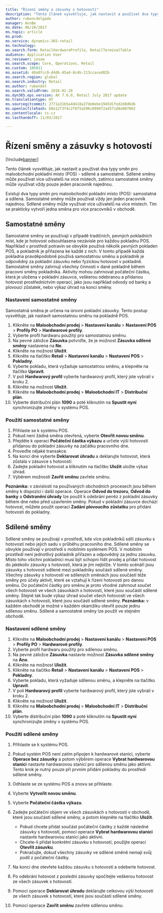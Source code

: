 ```yaml
---
title: "Řízení směny a zásuvky s hotovostí"
description: "Tento článek vysvětluje, jak nastavit a používat dva typy směn pro maloobchodní pokladní místo (POS) - sdílené a samostatné. Sdílené směny může používat více uživatelů na více místech, zatímco samostatné směny může využívat vždy pouze jeden pracovník najednou."
author: rubencdelgado
manager: AnnBe
ms.date: 06/20/2017
ms.topic: article
ms.prod: 
ms.service: dynamics-365-retail
ms.technology: 
ms.search.form: RetailHardwareProfile, RetailTerminalTable
audience: Application User
ms.reviewer: josaw
ms.search.scope: Core, Operations, Retail
ms.custom: 105011
ms.assetid: 49a0fcc9-d4db-45ad-8c4b-213ccaced82b
ms.search.region: global
ms.search.industry: Retail
ms.author: rubendel
ms.search.validFrom: 2016-02-28
ms.dyn365.ops.version: AX 7.0.0, Retail July 2017 update
ms.translationtype: HT
ms.sourcegitcommit: 2771a31b5a4d418a27de0ebe1945d1fed2d8d6d6
ms.openlocfilehash: b8e12f3f4c2f8f5a596c8994f2a4571d8a907062
ms.contentlocale: cs-cz
ms.lasthandoff: 11/03/2017

---
```


# <a name="shift-and-cash-drawer-management"></a>Řízení směny a zásuvky s hotovostí

[!include[banner](includes/banner.md)]


Tento článek vysvětluje, jak nastavit a používat dva typy směn pro maloobchodní pokladní místo (POS) - sdílené a samostatné. Sdílené směny může používat více uživatelů na více místech, zatímco samostatné směny může využívat vždy pouze jeden pracovník najednou.

Existují dva typy směn pro maloobchodní pokladní místo (POS): samostatná a sdílená. Samostatné směny může používat vždy jen jeden pracovník najednou. Sdílené směny může využívat více uživatelů na více místech. Tím se prakticky vytvoří jedna směna pro více pracovníků v obchodě.

## <a name="standalone-shifts"></a>Samostatné směny
Samostatné směny se používají v případě tradičních, pevných pokladních míst, kde je hotovost odsouhlasena nezávisle pro každou pokladnu POS. Například v prostředí potravin se obvykle používá několik pevných pokladen POS, a pokladník je přiřazena ke každé z nich. V tomto případě každá pokladna pravděpodobně používá samostatnou směnu a pokladník je odpovědný za pokladní zásuvku nebo fyzickou hotovost v pokladně. Samostatné směny zahrnují všechny činnosti v dané pokladně během pracovní směny pokladníka. Aktivity mohou zahrnovat počáteční částku, která je uložena v pokladní zásuvce, veškerou odebranou a přidanou hotovost prostřednictvím operací, jako jsou například odvody od banky a plovoucí zůstatek, nebo výkaz úhrad na konci směny.

### <a name="set-up-a-stand-alone-shift"></a>Nastavení samostatné směny

Samostatná směna je určena na úrovni pokladní zásuvky. Tento postup vysvětluje, jak nastavit samostatnou směnu na pokladně POS.

1.  Klikněte na **Maloobchodní prodej** &gt; **Nastavení kanálu** &gt; **Nastavení POS** &gt; **Profily PO** &gt; **Hardwarové profily**.
2.  Vyberte profil hardwaru použitý pro samostatnou směnu.
3.  Na pevné záložce **Zásuvka** potvrďte, že je možnost **Zásuvka sdílené směny** nastavena na **Ne**.
4.  Klikněte na možnost **Uložit**.
5.  Klikněte na tlačítko **Retail** &gt; **Nastavení kanálu** &gt; **Nastavení POS** &gt; **Pokladny**.
6.  Vyberte pokladu, která vyžaduje samostatnou směnu, a klepněte na tlačítko **Upravit**.
7.  V poli **Hardwarový profil** vyberte hardwarový profil, který jste vybrali v kroku 2.
8.  Klikněte na možnost **Uložit**.
9.  Klikněte na **Maloobchodní prodej** &gt; **Maloobchodní IT** &gt; **Distribuční plán**.
10. Vyberte distribuční plán **1090** a poté kliknutím na **Spustit nyní** synchronizujte změny v systému POS.

### <a name="use-a-stand-alone-shift"></a>Použití samostatné směny

1.  Přihlaste se k systému POS.
2.  Pokud není žádná směna otevřená, vyberte **Otevřít novou směnu**.
3.  Přejděte k operaci **Počáteční částka výkazu** a určete výši hotovosti přidanou do pokladní zásuvky na začátku pracovního dne.
4.  Proveďte nějaké transakce.
5.  Na konci dne vyberte **Deklarovat úhradu** a deklarujte hotovost, která zůstala v zásuvce s hotovostí.
6.  Zadejte pokladní hotovost a kliknutím na tlačítko **Uložit** uložte výkaz úhrad.
7.  Výběrem možnosti **Zavřít směnu** zavřete směnu.

**Poznámka:** v závislosti na používaných obchodních procesech jsou během směny k dispozici i další operace. Operace **Odvod do trezoru**, **Odvod do banky** a **Odstranění úhrady** lze použít k odebrání peněz z pokladní zásuvky během dne nebo před uzavřením směny. Pokud v pokladní zásuvce dochází hotovost, můžete použít operaci **Zadání plovoucího zůstatku** pro přidání hotovosti do pokladny.

## <a name="shared-shifts"></a>Sdílené směny
Sdílené směny se používají v prostředí, kde více pokladníků sdílí zásuvku s hotovostí nebo jejich sadu v průběhu pracovního dne. Sdílené směny se obvykle používají v prostředí s mobilním systémem POS. V mobilním prostředí není jednotlivý pokladník přiřazen a odpovědný za jednu zásuvku. Místo toho všichni pokladníci musí být schopni řídit prodej a přidat hotovost do jakékoliv zásuvky s hotovostí, která je jim nejblíže. V tomto scénáři jsou zásuvky s hotovostí sdílené mezi pokladníky součástí sdílené směny. Všechny zásuvky s hotovostí ve sdílených směnách jsou součástí téže směny pro účely aktivit, které se vztahují k řízení hotovosti pro danou směnu. Do počáteční částky pro směnu je proto vhodné zahrnout součet všech hotovostí ve všech zásuvkách s hotovostí, které jsou součástí sdílené směny. Stejně tak bude výkaz úhrad součet všech hotovostí ve všech zásuvkách s hotovostí, které jsou součástí sdílené směny. **Poznámka:** v každém obchodě je možné v každém okamžiku otevřít pouze jednu sdílenou směnu. Sdílené a samostatné směny lze použít ve stejném obchodě.

### <a name="set-up-a-shared-shift"></a>Nastavení sdílené směny

1.  Klikněte na **Maloobchodní prodej** &gt; **Nastavení kanálu** &gt; **Nastavení POS** &gt; **Profily PO** &gt; **Hardwarové profily**.
2.  Vyberte profil hardwaru použitý pro sdílenou směnu.
3.  Na pevné záložce **Zásuvka** nastavte možnost **Zásuvka sdílené směny** na **Ano**.
4.  Klikněte na možnost **Uložit**.
5.  Klikněte na tlačítko **Retail** &gt; **Nastavení kanálu** &gt; **Nastavení POS** &gt; **Pokladny**.
6.  Vyberte pokladu, která vyžaduje sdílenou směnu, a klepněte na tlačítko **Upravit**.
7.  V poli **Hardwarový profil** vyberte hardwarový profil, který jste vybrali v kroku 2.
8.  Klikněte na možnost **Uložit**.
9.  Klikněte na **Maloobchodní prodej** &gt; **Maloobchodní IT** &gt; **Distribuční plán**.
10. Vyberte distribuční plán **1090** a poté kliknutím na **Spustit nyní** synchronizujte změny v systému POS.

### <a name="use-a-shared-shift"></a>Použití sdílené směny

1.  Přihlaste se k systému POS.
2.  Pokud systém POS není zatím připojen k hardwarové stanici, vyberte **Operace bez zásuvky** a potom výběrem operace **Vybrat hardwarovou stanici** nastavte hardwarovou stanici pro sdílenou směnu jako aktivní. Tento krok je nutný pouze při prvním přidání pokladny do prostředí sdílené směny.
3.  Odhlaste se ze systému POS a znovu se přihlaste.
4.  Vyberte **Vytvořit novou směnu**.
5.  Vyberte **Počáteční částka výkazu**.
6.  Zadejte počáteční objem ve všech zásuvkách s hotovostí v obchodě, které jsou součástí sdílené směny, a potom klepněte na tlačítko **Uložit**.
    -   Pokud chcete přidat součást počáteční částky z každé následné zásuvky s hotovostí, pomocí operace **Vybrat hardwarovou stanici** nastavte hardwarovou stanici jako aktivní.
    -   Chcete-li přidat konkrétní zásuvku s hotovostí, použijte operaci **Otevřít zásuvku**.
    -   Pokračujte, dokud všechny zásuvky ve sdílené směně nemají svůj podíl z počáteční částky.

7.  Na konci dne otevřete každou zásuvku s hotovostí a odeberte hotovost.
8.  Po odebrání hotovost z poslední zásuvky spočítejte veškerou hotovost ze všech zásuvek s hotovostí.
9.  Pomocí operace **Deklarovat úhradu** deklarujte celkovou výši hotovosti ze všech zásuvek s hotovostí, které jsou součástí sdílené směny.
10. Pomocí operace **Zavřít směnu** zavřete sdílenou směnu.






